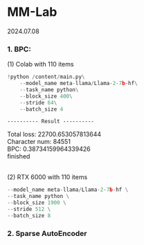 # MM-Lab

2024.07.08
### 1. BPC:
(1) Colab with 110 items 

```python
!python /content/main.py\
    --model_name meta-llama/Llama-2-7b-hf\
    --task_name python\
    --block_size 400\
    --stride 64\
    --batch_size 4
```
    ---------- Result ----------
Total loss: 22700.653057813644\
Character num: 84551\
BPC: 0.38734159964339426\
finished

<br>
(2) RTX 6000 with  110 items

```python
--model_name meta-llama/Llama-2-7b-hf \
--task_name python \
--block_size 1900 \
--stride 512 \
--batch_size 8
```

### 2. Sparse AutoEncoder
